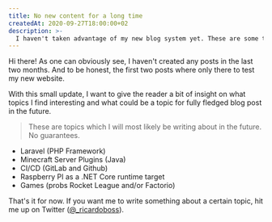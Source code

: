 ```yaml
---
title: No new content for a long time
createdAt: 2020-09-27T18:00:00+02
description: >-
  I haven't taken advantage of my new blog system yet. These are some topics I find interesting and will maybe write something about in the future.
---
```


Hi there! As one can obviously see, I haven't created any posts in the last two months.
And to be honest, the first two posts where only there to test my new website.

With this small update, I want to give the reader a bit of insight on what topics I find interesting and what could be a topic for fully fledged blog post in the future.

> These are topics which I will most likely be writing about in the future. No guarantees.

- Laravel (PHP Framework)
- Minecraft Server Plugins (Java)
- CI/CD (GitLab and Github)
- Raspberry PI as a .NET Core runtime target
- Games (probs Rocket League and/or Factorio)

That's it for now. If you want me to write something about a certain topic, hit me up on Twitter ([@\_ricardoboss](https://twitter.com/_ricardoboss)).
